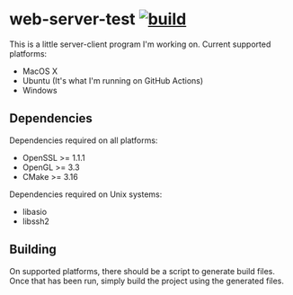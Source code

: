 # web-server-test [![build](https://github.com/yodasoda1219/web-server-test/actions/workflows/build.yml/badge.svg)](https://github.com/yodasoda1219/web-server-test/actions/workflows/build.yml)
This is a little server-client program I'm working on. Current supported platforms:
- MacOS X
- Ubuntu (It's what I'm running on GitHub Actions)
- Windows

## Dependencies
Dependencies required on all platforms:
- OpenSSL >= 1.1.1
- OpenGL >= 3.3
- CMake >= 3.16

Dependencies required on Unix systems:
- libasio
- libssh2

## Building
On supported platforms, there should be a script to generate build files. Once that has been run, simply build the project using the generated files.